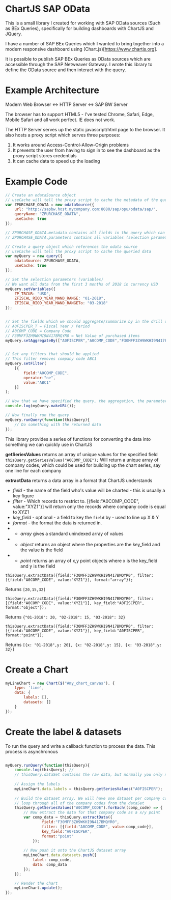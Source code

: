 # ChartJS SAP OData
This is a small library I created for working with SAP OData sources (Such as BEx Queries), specifically for building dashboards with ChartJS and JQuery.

I have a number of SAP BEx Queries which I wanted to bring together into a modern responsive dashboard using (Chart.js)[https://www.chartjs.org].

It is possible to publish SAP BEx Queries as OData sources which are accessible through the SAP Netweaver Gateway. I wrote this library to define the OData source and then interact with the query.

# Example Architecture
Modern Web Browser <-> HTTP Server <-> SAP BW Server

The browser has to support HTML5 - I've tested Chrome, Safari, Edge, Mobile Safari and all work perfect. IE does not work.

The HTTP Server serves up the static javascript/html page to the browser. It also hosts a proxy script which serves three purposes:

1. It works around Access-Control-Allow-Origin problems
2. It prevents the user from having to sign in to see the dashboard as the proxy script stores credentials
3. It can cache data to speed up the loading


# Example Code
```javascript
// Create an odataSource object
// useCache will tell the proxy script to cache the metadata of the query
var ZPURCHASE_ODATA = new odataSource({
	url: "http://sapbw.host.mycompany.com:8080/sap/opu/odata/sap/",
	queryName: "ZPURCHASE_ODATA",
	useCache: true
});

// ZPURCHASE_ODATA.metadata contains all fields in the query which can be used in a drill down and/or filter
// ZPURCHASE_ODATA.parameters contains all variables (selection parameters) from the BEx variable screen

// Create a query object which references the odata source
// useCache will tell the proxy script to cache the queried data
var myQuery = new query({
	odataSource: ZPURCHASE_ODATA,
	useCache: true
});

// Set the selection parameters (variables)
// We want all data from the first 3 months of 2018 in currency USD
myQuery.setVariables({
	ZP_TBCUR: "USD",
	ZFISCAL_RIOD_YEAR_MAND_RANGE: "01-2018",
	ZFISCAL_RIOD_YEAR_MAND_RANGETo: "03-2018"
});


// Set the fields which we should aggregate/summarize by in the drill down
// A0FISCPER_T = Fiscal Year / Period
// A0COMP_CODE = Company Code
// F30MFF3ZH9WKHI9N417BMQYR0 = Net Value of purchased items
myQuery.setAggregateBy(["A0FISCPER","A0COMP_CODE","F30MFF3ZH9WKHI9N417BMQYR0"]);


// Set any filters that should be applied
// This filter removes company code ABC1
myQuery.setFilter(
	[{
		field:"A0COMP_CODE",
		operator:"ne",
		value:"ABC1"
	}]
);

// Now that we have specified the query, the aggregation, the parameters and the filter, we can output the ODATA URL (useful for testing)
console.log(myQuery.makeURL());

// Now finally run the query
myQuery.runQuery(function(thisQuery){
	// Do something with the returned data
});

```

This library provides a series of functions for converting the data into something we can quickly use in ChartJS
	
__getSeriesValues__ returns an array of unique values for the specified field
`thisQuery.getSeriesValues("A0COMP_CODE");` Will return a unique array of company codes, which could be used for building up the chart series, say one line for each company
	
__extractData__ returns a data array in a format that ChartJS understands
* _field_ - the name of the field who's value will be charted - this is usually a key figure
* _filter_ - Which records to restrict to. [{field:"A0COMP_CODE", value:"XYZ1"}] will return only the records where company code is equal to XYZ1
* _key_field_ - optional - a field to key the `field` by - used to line up X & Y 
* _format_ - the format the data is returned in.
* * _array_ gives a standard unindexed array of values
* * _object_ returns an object where the properties are the key_field and the value is the field
* * _point_ returns an array of x,y point objects where x is the key_field and y is the field

`thisQuery.extractData({field:"F30MFF3ZH9WKHI9N417BMQYR0", filter: [{field:"A0COMP_CODE", value:"XYZ1"}], format:"array"});`
	
Returns `[20,15,32]`

`thisQuery.extractData({field:"F30MFF3ZH9WKHI9N417BMQYR0", filter: [{field:"A0COMP_CODE", value:"XYZ1"}], key_field:"A0FISCPER", format:"object"});`
	
Returns `{"01-2018": 20, "02-2018": 15, "03-2018": 32}`

`thisQuery.extractData({field:"F30MFF3ZH9WKHI9N417BMQYR0", filter: [{field:"A0COMP_CODE", value:"XYZ1"}], key_field:"A0FISCPER", format:"point"});`
	
Returns `[{x: "01-2018",y: 20}, {x: "02-2018",y: 15}, {x: "03-2018",y: 32}]`

# Create a Chart
``` javascript
myLineChart = new Chart($("#my_chart_canvas"), {
	type: 'line',
	data: {
		labels: [],
		datasets: []
	}
});
```

# Create the label & datasets

To run the query and write a callback function to process the data. This process is asynchronous

``` javascript

myQuery.runQuery(function(thisQuery){
	console.log(thisQuery); //
	// thisQuery.dataSet contains the raw data, but normally you only need to use the class methods to interact with it
	
	// Assign the labels
	myLineChart.data.labels = thisQuery.getSeriesValues("A0FISCPER");
	
	// Build the dataset array. We will have one dataset per company code
	// loop through all of the company codes from the dataSet
	thisQuery.getSeriesValues("A0COMP_CODE").forEach((comp_code) => {
		// Now extract the data for that company code as a x/y point
		var comp_data = thisQuery.extractData({
				field:"F30MFF3ZH9WKHI9N417BMQYR0",
				filter: [{field:"A0COMP_CODE", value:comp_code}],
				key_field:"A0FISCPER",
				format:"point"
			});
		
		// Now push it onto the ChartJS dataset array
		myLineChart.data.datasets.push({
			label: comp_code,
			data: comp_data
		});
	});

	// Render the chart
	myLineChart.update();
});

```
